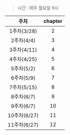 > 시간 : 매주 월요일 9시

|     주차     | chapter |
|:----------:|:----:|
| 1주차(3/28)  |  2   |
|  2주차(4/4)  |  3   |
| 3주차(4/11)  |  4   |
| 4주차(4/25)  |  5   |
|  5주차(5/2)  |  6   |
|  6주차(5/9)  |  7   |
| 7주차(5/15)  |  8   |
|  8주차(6/7)  |  9   |
|  9주차(6/7)  |  10  |
| 10주차(6/27) |  11  |
| 11주차(6/27) |  12  |


